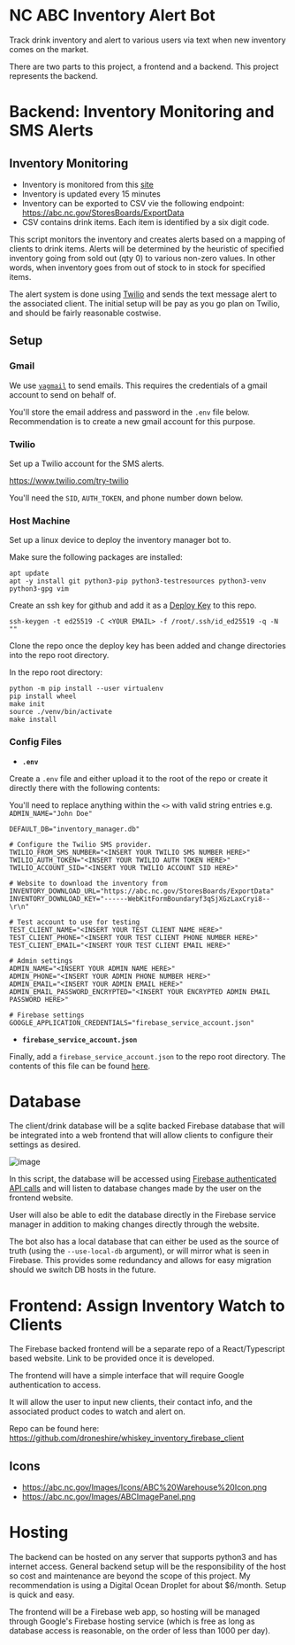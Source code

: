 # NC ABC Inventory Alert Bot

Track drink inventory and alert to various users via text when new inventory comes on the market.

There are two parts to this project, a frontend and a backend. This project represents the backend.

# Backend: Inventory Monitoring and SMS Alerts

## Inventory Monitoring
- Inventory is monitored from this [site](https://abc.nc.gov/StoresBoards/Stocks)
- Inventory is updated every 15 minutes
- Inventory can be exported to CSV vie the following endpoint: https://abc.nc.gov/StoresBoards/ExportData
- CSV contains drink items. Each item is identified by a six digit code.

This script monitors the inventory and creates alerts based on a mapping of clients to drink items. Alerts will be determined by the heuristic of specified inventory going from sold out (qty 0) to various non-zero values. In other words, when inventory goes from out of stock to in stock for specified items.

The alert system is done using [Twilio](https://www.twilio.com/en-us/pricing) and sends the text message alert to the associated client. The initial setup will be pay as you go plan on Twilio, and should be fairly reasonable costwise.

## Setup

### Gmail

We use [`yagmail`](https://mailtrap.io/blog/yagmail-tutorial/) to send emails. This requires the credentials of a gmail account to send on behalf of. 

You'll store the email address and password in the `.env` file below. Recommendation is to create a new gmail account for this purpose.

### Twilio
Set up a Twilio account for the SMS alerts. 

https://www.twilio.com/try-twilio

You'll need the `SID`, `AUTH_TOKEN`, and phone number down below.

### Host Machine
Set up a linux device to deploy the inventory manager bot to.

Make sure the following packages are installed:
```
apt update
apt -y install git python3-pip python3-testresources python3-venv python3-gpg vim
```
Create an ssh key for github and add it as a [Deploy Key](https://github.com/droneshire/whiskey_inventory_alert_upwork/settings/keys) to this repo.
```
ssh-keygen -t ed25519 -C <YOUR EMAIL> -f /root/.ssh/id_ed25519 -q -N ""
```
Clone the repo once the deploy key has been added and change directories into the repo root directory.

In the repo root directory:
```
python -m pip install --user virtualenv
pip install wheel
make init
source ./venv/bin/activate
make install
```
### Config Files

- **`.env`**

Create a `.env` file and either upload it to the root of the repo or create it directly there with the following contents:

You'll need to replace anything within the `<>` with valid string entries e.g. `ADMIN_NAME="John Doe"`

```
DEFAULT_DB="inventory_manager.db"

# Configure the Twilio SMS provider.
TWILIO_FROM_SMS_NUMBER="<INSERT YOUR TWILIO SMS NUMBER HERE>"
TWILIO_AUTH_TOKEN="<INSERT YOUR TWILIO AUTH TOKEN HERE>"
TWILIO_ACCOUNT_SID="<INSERT YOUR TWILIO ACCOUNT SID HERE>"

# Website to download the inventory from
INVENTORY_DOWNLOAD_URL="https://abc.nc.gov/StoresBoards/ExportData"
INVENTORY_DOWNLOAD_KEY="------WebKitFormBoundaryf3qSjXGzLaxCryi8--\r\n"

# Test account to use for testing
TEST_CLIENT_NAME="<INSERT YOUR TEST CLIENT NAME HERE>"
TEST_CLIENT_PHONE="<INSERT YOUR TEST CLIENT PHONE NUMBER HERE>"
TEST_CLIENT_EMAIL="<INSERT YOUR TEST CLIENT EMAIL HERE>"

# Admin settings
ADMIN_NAME="<INSERT YOUR ADMIN NAME HERE>"
ADMIN_PHONE="<INSERT YOUR ADMIN PHONE NUMBER HERE>"
ADMIN_EMAIL="<INSERT YOUR ADMIN EMAIL HERE>"
ADMIN_EMAIL_PASSWORD_ENCRYPTED="<INSERT YOUR ENCRYPTED ADMIN EMAIL PASSWORD HERE>"

# Firebase settings
GOOGLE_APPLICATION_CREDENTIALS="firebase_service_account.json"

```

- **`firebase_service_account.json`**

Finally, add a `firebase_service_account.json` to the repo root directory. The contents of this file can be found [here](https://console.firebase.google.com/u/0/project/inventory-860f0/settings/serviceaccounts/adminsdk).

# Database
The client/drink database will be a sqlite backed Firebase database that will be integrated into a web frontend that will allow clients to configure their settings as desired.

![image](https://user-images.githubusercontent.com/2355438/233558659-06ae0128-f788-4f0f-a594-2b26f459d32e.png)

In this script, the database will be accessed using [Firebase authenticated API calls](https://firebase.google.com/docs/auth/web/start) and will listen to database changes made by the user on the frontend website.

User will also be able to edit the database directly in the Firebase service manager in addition to making changes directly through the website.

The bot also has a local database that can either be used as the source of truth (using the `--use-local-db` argument), or will mirror what is seen in Firebase. This provides some redundancy and allows for easy migration should we switch DB hosts in the future.

# Frontend: Assign Inventory Watch to Clients
The Firebase backed frontend will be a separate repo of a React/Typescript based website. Link to be provided once it is developed.

The frontend will have a simple interface that will require Google authentication to access.

It will allow the user to input new clients, their contact info, and the associated product codes to watch and alert on.

Repo can be found here: https://github.com/droneshire/whiskey_inventory_firebase_client

## Icons
- https://abc.nc.gov/Images/Icons/ABC%20Warehouse%20Icon.png
- https://abc.nc.gov/Images/ABCImagePanel.png

# Hosting

The backend can be hosted on any server that supports python3 and has internet access. General backend setup will be the responsibility of the host so cost and maintenance are beyond the scope of this project. My recommendation is using a Digital Ocean Droplet for about $6/month. Setup is quick and easy.

The frontend will be a Firebase web app, so hosting will be managed through Google's Firebase hosting service (which is free as long as database access is reasonable, on the order of less than 1000 per day).
